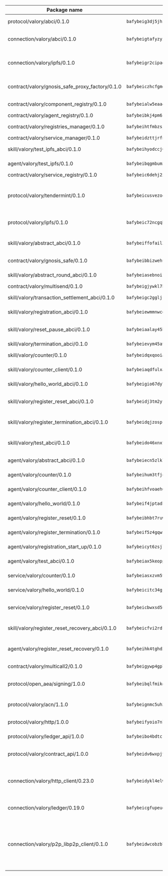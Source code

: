 | Package name                                                  | Package hash                                                  | Description                                                                                                                |
| ------------------------------------------------------------- | ------------------------------------------------------------- | -------------------------------------------------------------------------------------------------------------------------- |
| protocol/valory/abci/0.1.0                                    | `bafybeig3dj5jhsowlvg3t73kgobf6xn4nka7rkttakdb2gwsg5bp7rt7q4` | A protocol for ABCI requests and responses.                                                                                |
| connection/valory/abci/0.1.0                                  | `bafybeigtafyzyirbfwiz4x3f6y6x2pcry7asnxvkul7fijgvcfu2phrjfu` | connection to wrap communication with an ABCI server.                                                                      |
| connection/valory/ipfs/0.1.0                                  | `bafybeigr2cipad23aebjpnqtzpgymiwrwgmnior2fk4inbscdnqyl5epla` | A connection responsible for uploading and downloading files from IPFS.                                                    |
| contract/valory/gnosis_safe_proxy_factory/0.1.0               | `bafybeiczhcfgmdlbiqdxuid5usdulwalpnuulmj2c72t4gnt2gwsqdqj4e` | Gnosis Safe proxy factory (GnosisSafeProxyFactory) contract                                                                |
| contract/valory/component_registry/0.1.0                      | `bafybeialw5eaa4v54s7i3sjsuy6d5k624quhxhziqntwq5hnz4g646sb7m` | Component registry contract                                                                                                |
| contract/valory/agent_registry/0.1.0                          | `bafybeibkj4pm6ziqh2fl3xfsjiou4ibnxlipmvmqhgvc7xwpnaddbtxzli` | Agent registry contract                                                                                                    |
| contract/valory/registries_manager/0.1.0                      | `bafybeihtfmbzsjwsz7kmujzc4bofyoxckekbdi643f762tj3fe4witgjqu` | Registries Manager contract                                                                                                |
| contract/valory/service_manager/0.1.0                         | `bafybeidzttjrfn3kfxubr24axouytshsm57sjl2232g2z3wlitk6dl32em` | Service Manager contract                                                                                                   |
| skill/valory/test_ipfs_abci/0.1.0                             | `bafybeihyodccj6ct5dbqk3tzqjp2prkcxqy7yh6r6v7sbtx6wge2y24eia` | IPFS e2e testing application.                                                                                              |
| agent/valory/test_ipfs/0.1.0                                  | `bafybeibqgmbum3jsgqt4jkpu5xxahdv272f55lh4c36tmmploitxovgpfy` | Agent for testing the ABCI connection.                                                                                     |
| contract/valory/service_registry/0.1.0                        | `bafybeic6dehj2xxhcwg2x3d422w6w3gewfnco3jv4gub7xerleir44jzum` | Service Registry contract                                                                                                  |
| protocol/valory/tendermint/0.1.0                              | `bafybeicusvezoqlmyt6iqomcbwaz3xkhk2qf3d56q5zprmj3xdxfy64k54` | A protocol for communication between two AEAs to share tendermint configuration details.                                   |
| protocol/valory/ipfs/0.1.0                                    | `bafybeic72ncgqbzoz2guj4p4yjqulid7mv6yroeh65hxznloamoveeg7hq` | A protocol specification for IPFS requests and responses.                                                                  |
| skill/valory/abstract_abci/0.1.0                              | `bafybeiffofail34pljzqbmdxq72rgnmkege2rlfyvogypmbgiqil3422dm` | The abci skill provides a template of an ABCI application.                                                                 |
| contract/valory/gnosis_safe/0.1.0                             | `bafybeibbizwehuxrwcoqkwgfqzlt4yl4jmkmr3re47enlrce3e56ghcgmq` | Gnosis Safe (GnosisSafeL2) contract                                                                                        |
| skill/valory/abstract_round_abci/0.1.0                        | `bafybeiasebnoif6c7uukymhga23ycwqdmu5xdelhvyoqjypl4p4tf7onb4` | abstract round-based ABCI application                                                                                      |
| contract/valory/multisend/0.1.0                               | `bafybeigjywkl7hydjsrkogob3xebj2ifhqwmfhhxoeyrndzhhxi5u6amey` | MultiSend contract                                                                                                         |
| skill/valory/transaction_settlement_abci/0.1.0                | `bafybeigc2ggljct4lqwildc5pwidxhquwo5k46njqslyqtmvwujzuxgfby` | ABCI application for transaction settlement.                                                                               |
| skill/valory/registration_abci/0.1.0                          | `bafybeiewmmnwcd56w6tnunbarbjve6whbivcswrzxwuilze7frwobrulz4` | ABCI application for common apps.                                                                                          |
| skill/valory/reset_pause_abci/0.1.0                           | `bafybeiaalay45bynumfu2x6plvbemozhxqgrsa2jindnupddy7mxebbr7i` | ABCI application for resetting and pausing app executions.                                                                 |
| skill/valory/termination_abci/0.1.0                           | `bafybeievym45avcfrtukth6lviqonyoq6azgpqyqz7uz475sy2f2fd3eay` | Termination skill.                                                                                                         |
| skill/valory/counter/0.1.0                                    | `bafybeidqxqooiafnxfa2dpsejg36eyqgriitdpn7jouvc342nku4vgk3xm` | The ABCI Counter application example.                                                                                      |
| skill/valory/counter_client/0.1.0                             | `bafybeiaqdfulxamdshw7fykfkqvkpvjb5bnmhv7ffrjiwdi4ktiulklx6q` | A client for the ABCI counter application.                                                                                 |
| skill/valory/hello_world_abci/0.1.0                           | `bafybeigio67dy72f7d2rty5knbq2xr54uagvzrtcx5kaulr3tku52vffje` | Hello World ABCI application.                                                                                              |
| skill/valory/register_reset_abci/0.1.0                        | `bafybeidj3tm2yfognaikfu3fvzulxgeacofcgmtmseuqencv5w4pdafgyq` | ABCI application for dummy skill that registers and resets                                                                 |
| skill/valory/register_termination_abci/0.1.0                  | `bafybeidqjzospc7b2p6ffzhirs7yqw5eqpk5yo5bkyw4rawaj75gid6my4` | ABCI application for dummy skill that registers and resets                                                                 |
| skill/valory/test_abci/0.1.0                                  | `bafybeido46xnxtgzrstfujpovt4gadqb4mkk7aohniodmcv3ywfw2l3yka` | ABCI application for testing the ABCI connection.                                                                          |
| agent/valory/abstract_abci/0.1.0                              | `bafybeiecn5zlkl7b4l6g5kgzcyfttsj5dcgqslcp3a4xazd64fhw7wrdyy` | The abstract ABCI AEA - for testing purposes only.                                                                         |
| agent/valory/counter/0.1.0                                    | `bafybeihum3tfj4lrqt5gsnwiq74f3iyo5p5pooxdar5r3o742iwdr663de` | The ABCI Counter example as an AEA                                                                                         |
| agent/valory/counter_client/0.1.0                             | `bafybeihfvoaeh6s7idwqxcfs4fpil4mbtvg6jugpul34p335ziztq4r5pi` | The ABCI Counter example as an AEA                                                                                         |
| agent/valory/hello_world/0.1.0                                | `bafybeif4jptadhr6zytrvsbdhhqlkc3tdoidfk7mk5uotc3goptvum7m6y` | Hello World ABCI example.                                                                                                  |
| agent/valory/register_reset/0.1.0                             | `bafybeibhbt7ruwbrok7zlxsluu454xzdh6tw5n7w34vlyclyrudczvtdcy` | Register reset to replicate Tendermint issue.                                                                              |
| agent/valory/register_termination/0.1.0                       | `bafybeif5z4gqwzodm7rwp6a2d7abqem4kqcmxvwidndpsxi4424vgdyzlm` | Register terminate to test the termination feature.                                                                        |
| agent/valory/registration_start_up/0.1.0                      | `bafybeicyt6zsjlcw3cmt5duzrq5ko2xcou7zrk6t6lv4dqcwniwaleaon4` | Registration start-up ABCI example.                                                                                        |
| agent/valory/test_abci/0.1.0                                  | `bafybeiax5keoppbj5j3sbmlhax7n24vfqjoa22p4kwa6r7wvcjurkottim` | Agent for testing the ABCI connection.                                                                                     |
| service/valory/counter/0.1.0                                  | `bafybeiasxzvm5ttvltkix2ygsut72yssfkbi6fll4ueookwo7tfowkaeae` | A set of agents incrementing a counter                                                                                     |
| service/valory/hello_world/0.1.0                              | `bafybeicitc34gjtvtzwj5l4obqho5jgj74n4g77mr2oeviy4vtpdahl7oe` | A simple demonstration of a simple ABCI application                                                                        |
| service/valory/register_reset/0.1.0                           | `bafybeicbwxsd5uucpu7f6ezzdokc747r3z5tas6r3oj67roolkzmdc2n6q` | Test and debug tendermint reset mechanism.                                                                                 |
| skill/valory/register_reset_recovery_abci/0.1.0               | `bafybeicfvi2rdrf5jxjfz6igbmzdth5xk5pnklkwla5qj3gydic3k5qlty` | ABCI application for dummy skill that registers and resets                                                                 |
| agent/valory/register_reset_recovery/0.1.0                    | `bafybeihk4tghd5u3kj7xt7lrzueiqi4m53pctd2h4ozkmu5xrxfehovviq` | Agent to showcase hard reset as a recovery mechanism.                                                                      |
| contract/valory/multicall2/0.1.0                              | `bafybeigywp4gpl6lel2bemehbvevpfflnwnpjaq3wnb7o7rjnwzqrlnijq` | The MakerDAO multicall2 contract.                                                                                          |
| protocol/open_aea/signing/1.0.0                               | `bafybeibqlfmikg5hk4phzak6gqzhpkt6akckx7xppbp53mvwt6r73h7tk4` | A protocol for communication between skills and decision maker.                                                            |
| protocol/valory/acn/1.1.0                                     | `bafybeignmc5uh3vgpuckljcj2tgg7hdqyytkm6m5b6v6mxtazdcvubibva` | The protocol used for envelope delivery on the ACN.                                                                        |
| protocol/valory/http/1.0.0                                    | `bafybeifyoio7nlh5zzyn5yz7krkou56l22to3cwg7gw5v5o3vxwklibhty` | A protocol for HTTP requests and responses.                                                                                |
| protocol/valory/ledger_api/1.0.0                              | `bafybeibo4bdtcrxi2suyzldwoetjar6pqfzm6vt5xal22ravkkcvdmtksi` | A protocol for ledger APIs requests and responses.                                                                         |
| protocol/valory/contract_api/1.0.0                            | `bafybeidv6wxpjyb2sdyibnmmum45et4zcla6tl63bnol6ztyoqvpl4spmy` | A protocol for contract APIs requests and responses.                                                                       |
| connection/valory/http_client/0.23.0                          | `bafybeidykl4elwbcjkqn32wt5h4h7tlpeqovrcq3c5bcplt6nhpznhgczi` | The HTTP_client connection that wraps a web-based client connecting to a RESTful API specification.                        |
| connection/valory/ledger/0.19.0                               | `bafybeicgfupeudtmvehbwziqfxiz6ztsxr5rxzvalzvsdsspzz73o5fzfi` | A connection to interact with any ledger API and contract API.                                                             |
| connection/valory/p2p_libp2p_client/0.1.0                     | `bafybeidwcobzb7ut3efegoedad7jfckvt2n6prcmd4g7xnkm6hp6aafrva` | The libp2p client connection implements a tcp connection to a running libp2p node as a traffic delegate to send/receive envelopes to/from agents in the DHT. |
